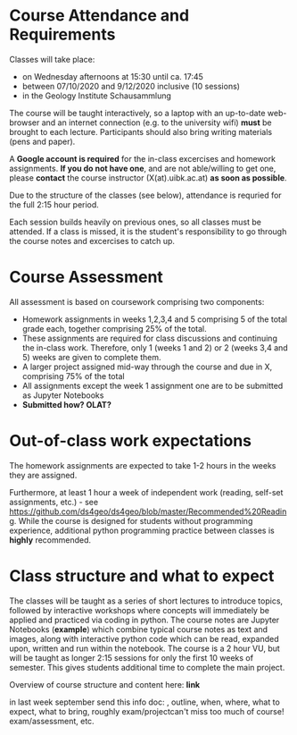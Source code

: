 # Course Attendance and Requirements
Classes will take place:
* on Wednesday afternoons at 15:30 until ca. 17:45
* between 07/10/2020 and 9/12/2020 inclusive (10 sessions)
* in the Geology Institute Schausammlung

The course will be taught interactively, so a laptop with an up-to-date web-browser and an internet connection (e.g. to the university wifi) **must** be brought to each lecture. Participants should also bring writing materials (pens and paper).

A **Google account is required** for the in-class excercises and homework assignments. **If you do not have one**, and are not able/willing to get one, please **contact** the course instructor (X(at).uibk.ac.at) **as soon as possible**.

Due to the structure of the classes (see below), attendance is requried for the full 2:15 hour period.

Each session builds heavily on previous ones, so all classes must be attended. If a class is missed, it is the student's responsibility to go through the course notes and excercises to catch up.

# Course Assessment
All assessment is based on coursework comprising two components:
* Homework assignments in weeks 1,2,3,4 and 5 comprising 5 of the total grade each, together comprising 25% of the total.
 * These assignments are required for class discussions and continuing the in-class work. Therefore, only 1 (weeks 1 and 2) or 2 (weeks 3,4 and 5) weeks are given to complete them.
* A larger project assigned mid-way through the course and due in X, comprising 75% of the total
* All assignments except the week 1 assignment one are to be submitted as Jupyter Notebooks
* **Submitted how? OLAT?**

# Out-of-class work expectations
The homework assignments are expected to take 1-2 hours in the weeks they are assigned.

Furthermore, at least 1 hour a week of independent work (reading, self-set assignments, etc.) - see https://github.com/ds4geo/ds4geo/blob/master/Recommended%20Reading. While the course is designed for students without programming experience, additional python programming practice between classes is **highly** recommended. 

# Class structure and what to expect
The classes will be taught as a series of short lectures to introduce topics, followed by interactive workshops where concepts will immediately be applied and practiced via coding in python. The course notes are Jupyter Notebooks (**example**) which combine typical course notes as text and images, along with interactive python code which can be read, expanded upon, written and run within the notebook.
The course is a 2 hour VU, but will be taught as longer 2:15 sessions for only the first 10 weeks of semester. This gives students additional time to complete the main project.



Overview of course structure and content here: **link**


in last week september send this info doc:
, outline, when, where, what to expect, what to bring, roughly exam/projectcan't miss too much of course! exam/assessment, etc.
